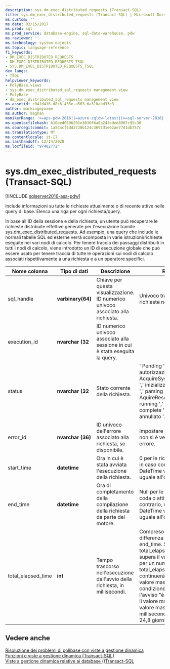 ```yaml
---
description: sys.dm_exec_distributed_requests (Transact-SQL)
title: sys.dm_exec_distributed_requests (Transact-SQL) | Microsoft Docs
ms.custom: ''
ms.date: 03/15/2017
ms.prod: sql
ms.prod_service: database-engine, sql-data-warehouse, pdw
ms.reviewer: ''
ms.technology: system-objects
ms.topic: language-reference
f1_keywords:
- DM_EXEC_DISTRIBUTED_REQUESTS
- DM_EXEC_DISTRIBUTED_REQUESTS_TSQL
- SYS.DM_EXEC_DISTRIBUTED_REQUESTS_TSQL
dev_langs:
- TSQL
helpviewer_keywords:
- PolyBase,views
- sys.dm_exec_distributed_sql_requests management view
- PolyBase
- dm_exec_distributed_sql_requests management view
ms.assetid: c041d416-d8c6-435e-a563-6a310abd33e3
author: markingmyname
ms.author: maghan
monikerRange: '>=aps-pdw-2016||=azure-sqldw-latest||>=sql-server-2016||>=sql-server-linux-2017||=azuresqldb-mi-current'
ms.openlocfilehash: b10eed0596291e3030f6a0a24feded8087c95c30
ms.sourcegitcommit: 1a544cf4dd2720b124c3697d1e62ae7741db757c
ms.translationtype: MT
ms.contentlocale: it-IT
ms.lasthandoff: 12/14/2020
ms.locfileid: "97482772"
---
```

# <a name="sysdm_exec_distributed_requests-transact-sql"></a>sys.dm_exec_distributed_requests (Transact-SQL)
[!INCLUDE [sqlserver2016-asa-pdw](../../includes/applies-to-version/sqlserver2016-asa-pdw.md)]

  Include informazioni su tutte le richieste attualmente o di recente attive nelle query di base. Elenca una riga per ogni richiesta/query.  
  
 In base all'ID della sessione e della richiesta, un utente può recuperare le richieste distribuite effettive generate per l'esecuzione tramite sys.dm_exec_distributed_requests. Ad esempio, una query che include le normali tabelle SQL ed esterne verrà scomposta in varie istruzioni/richieste eseguite nei vari nodi di calcolo. Per tenere traccia dei passaggi distribuiti in tutti i nodi di calcolo, viene introdotto un ID di esecuzione globale che può essere usato per tenere traccia di tutte le operazioni sui nodi di calcolo associati rispettivamente a una richiesta e a un operatore specifici.  
  
|Nome colonna|Tipo di dati|Descrizione|Range|  
|-----------------|---------------|-----------------|-----------|  
|sql_handle|**varbinary(64)**|Chiave per questa visualizzazione. ID numerico univoco associato alla richiesta.|Univoco tra tutte le richieste nel sistema.|  
|execution_id|**nvarchar (32**|ID numerico univoco associato alla sessione in cui è stata eseguita la query.||  
|status|**nvarchar (32**|Stato corrente della richiesta.|' Pending ',' autorizzazione ',' AcquireSystemResources ',' inizializzazione ',' Plan ',' parsing ',' AquireResources ',' running ',' Canceling ',' complete ',' failed ',' annullato '.|  
|error_id|**nvarchar (36)**|ID univoco dell'errore associato alla richiesta, se disponibile.|Impostare su NULL se non si è verificato alcun errore.|  
|start_time|**datetime**|Ora in cui è stata avviata l'esecuzione della richiesta.|0 per le richieste in coda; in caso contrario, DateTime valido minore o uguale all'ora corrente.|  
|end_time|**datetime**|Ora di completamento della compilazione della richiesta da parte del motore.|Null per le richieste in coda o attive; in caso contrario, un valore DateTime valido minore o uguale all'ora corrente.|  
|total_elapsed_time|**int**|Tempo trascorso nell'esecuzione dall'avvio della richiesta, in millisecondi.|Compreso tra 0 e la differenza tra start_time e end_time. Se total_elapsed_time supera il valore massimo per un numero intero, total_elapsed_time continuerà a essere il valore massimo. Questa condizione genererà l'avviso "è stato superato il valore massimo". Il valore massimo in millisecondi equivale a 24,8 giorni.|  
  
## <a name="see-also"></a>Vedere anche  
 [Risoluzione dei problemi di polibase con viste a gestione dinamica](/previous-versions/sql/sql-server-2016/mt146389(v=sql.130))   
 [Funzioni e viste a gestione dinamica &#40;Transact-SQL&#41;](~/relational-databases/system-dynamic-management-views/system-dynamic-management-views.md)   
 [Viste a gestione dinamica relative ai database &#40;&#41;Transact-SQL ](../../relational-databases/system-dynamic-management-views/database-related-dynamic-management-views-transact-sql.md)  
  
